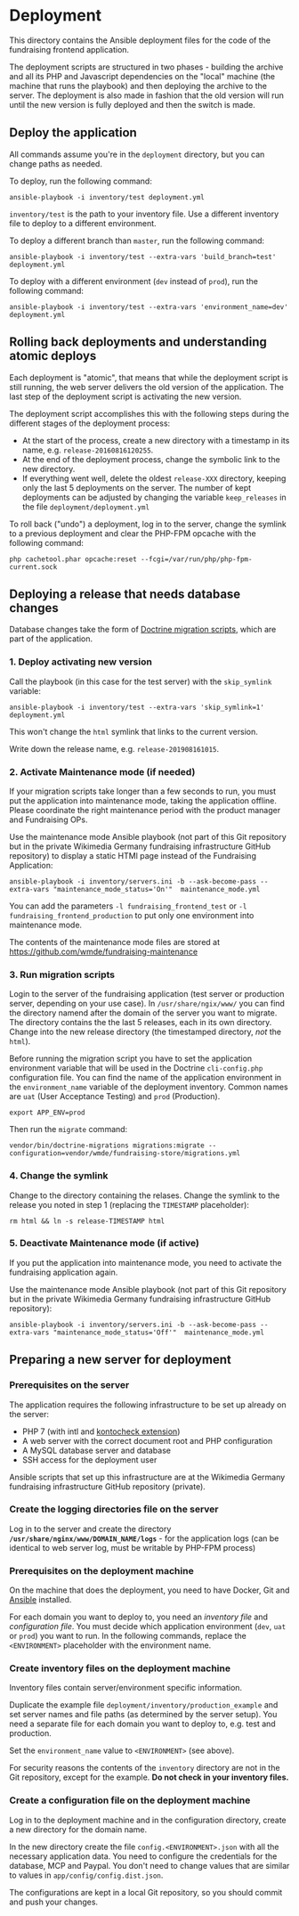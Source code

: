 # Deployment

This directory contains the Ansible deployment files for the code of the fundraising frontend application.

The deployment scripts are structured in two phases - building the archive and all its PHP and Javascript dependencies on the "local" 
machine (the machine that runs the playbook) and then deploying the archive to the server. The deployment is also made 
in fashion that the old version will run until the new version is fully deployed and then the switch is made.

## Deploy the application

All commands assume you're in the `deployment` directory, but you can change paths as needed.

To deploy, run the following command:

    ansible-playbook -i inventory/test deployment.yml

`inventory/test` is the path to your inventory file. Use a different inventory file to deploy to a different environment.

To deploy a different branch than `master`, run the following command:

    ansible-playbook -i inventory/test --extra-vars 'build_branch=test' deployment.yml
    
To deploy with a different environment (`dev` instead of `prod`), run the following command:

    ansible-playbook -i inventory/test --extra-vars 'environment_name=dev' deployment.yml

## Rolling back deployments and understanding atomic deploys
Each deployment is "atomic", that means that while the deployment script is still running, the web server delivers the old version of the application. The last step of the deployment script is activating the new version.

The deployment script accomplishes this with the following steps during the different stages of the deployment process:

 - At the start of the process, create a new directory with a timestamp in its name, e.g. `release-20160816120255`.
 - At the end of the deployment process, change the symbolic link to the new directory.
 - If everything went well, delete the oldest `release-XXX` directory, keeping only the last 5 deployments on the server. The number of kept deployments can be adjusted by changing the variable `keep_releases` in the file `deployment/deployment.yml`

To roll back ("undo") a deployment, log in to the server, change the symlink to a previous deployment and clear the PHP-FPM opcache with the following command:

    php cachetool.phar opcache:reset --fcgi=/var/run/php/php-fpm-current.sock

## Deploying a release that needs database changes

Database changes take the form of [Doctrine migration scripts](https://www.doctrine-project.org/projects/doctrine-migrations/en/2.2/reference/introduction.html), which are part of the application.

### 1. Deploy activating new version
Call the playbook (in this case for the test server) with the `skip_symlink` variable:

    ansible-playbook -i inventory/test --extra-vars 'skip_symlink=1' deployment.yml

This won't change the `html` symlink that links to the current version. 

Write down the release name, e.g. `release-201908161015`.

### 2. Activate Maintenance mode (if needed)
If your migration scripts take longer than a few seconds to run, you must put the application into maintenance mode, taking the application offline. Please coordinate the right maintenance period with the product manager and Fundraising OPs.

Use the maintenance mode Ansible playbook (not part of this Git repository but in the private Wikimedia Germany fundraising infrastructure GitHub repository) to display a static HTMl page instead of the Fundraising Application: 

    ansible-playbook -i inventory/servers.ini -b --ask-become-pass --extra-vars "maintenance_mode_status='On'"  maintenance_mode.yml

You can add the parameters `-l fundraising_frontend_test` or `-l fundraising_frontend_production` to put only one environment into maintenance mode.

The contents of the maintenance mode files are stored at https://github.com/wmde/fundraising-maintenance

### 3. Run migration scripts
Login to the server of the fundraising application (test server or production server, depending on your use case).
In `/usr/share/ngix/www/` you can find the directory namend after the domain of the server you want to migrate. The directory contains the the last 5 releases, each in its own directory.
Change into the new release directory (the timestamped directory, *not* the `html`).

Before running the migration script you have to set the application environment variable that will be used in the Doctrine `cli-config.php` configuration file. You can find the name of the application environment in the `environment_name` variable of the deployment inventory. Common names are `uat` (User Acceptance Testing) and `prod` (Production).

    export APP_ENV=prod

Then run the `migrate` command:

    vendor/bin/doctrine-migrations migrations:migrate --configuration=vendor/wmde/fundraising-store/migrations.yml

### 4. Change the symlink

Change to the directory containing the relases. Change the symlink to the release you noted in step 1 (replacing the `TIMESTAMP` placeholder):

    rm html && ln -s release-TIMESTAMP html

### 5. Deactivate Maintenance mode (if active)
If you put the application into maintenance mode, you need to activate the fundraising application again.

Use the maintenance mode Ansible playbook (not part of this Git repository but in the private Wikimedia Germany fundraising infrastructure GitHub repository): 

    ansible-playbook -i inventory/servers.ini -b --ask-become-pass --extra-vars "maintenance_mode_status='Off'"  maintenance_mode.yml

## Preparing a new server for deployment

### Prerequisites on the server
The application requires the following infrastructure to be set up already on the server:

- PHP 7 (with intl and [kontocheck extension](http://kontocheck.sourceforge.net/))
- A web server with the correct document root and PHP configuration
- A MySQL database server and database
- SSH access for the deployment user

Ansible scripts that set up this infrastructure are at the Wikimedia Germany fundraising infrastructure GitHub repository (private).  

### Create the logging directories file on the server

Log in to the server and create the directory **`/usr/share/nginx/www/DOMAIN_NAME/logs`** - for the application logs (can be identical to web server log, must be writable by PHP-FPM process)

### Prerequisites on the deployment machine
On the machine that does the deployment, you need to have Docker, Git and [Ansible](http://ansible.com/) installed. 

For each domain you want to deploy to, you need an *inventory file* and *configuration file*. You must decide which application environment (`dev`, `uat` or `prod`) you want to run. In the following commands, replace the `<ENVIRONMENT>` placeholder with the environment name. 

### Create inventory files on the deployment machine
Inventory files contain server/environment specific information.

Duplicate the example file `deployment/inventory/production_example` and set server names and file paths (as determined by the server setup). You need a separate file for each domain you want to deploy to, e.g. test and production.

Set the `environment_name` value to `<ENVIRONMENT>` (see above).

For security reasons the contents of the `inventory` directory are not in the Git repository, except for the example. **Do not check in your inventory files.**

### Create a configuration file on the deployment machine

Log in to the deployment machine and in the configuration directory, create a new directory for the domain name.

In the new directory create the file `config.<ENVIRONMENT>.json` with all the necessary application data. You need to configure the credentials for the database, MCP and Paypal. You don't need to change values that are similar to values in `app/config/config.dist.json`.

The configurations are kept in a local Git repository, so you should commit and push your changes.
